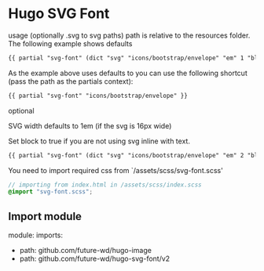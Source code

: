 # Hugo SVG Font

usage (optionally .svg to svg paths)
path is relative to the resources folder. The following example shows defaults

```HTML
{{ partial "svg-font" (dict "svg" "icons/bootstrap/envelope" "em" 1 "block" false ) }}
```

As the example above uses defaults to you can use the following shortcut (pass the path as the partials context):

```HTML
{{ partial "svg-font" "icons/bootstrap/envelope" }}
```

optional

SVG width defaults to 1em (if the svg is 16px wide)

Set block to true if you are not using svg inline with text.

``` HTML
{{ partial "svg-font" (dict "svg" "icons/bootstrap/envelope" "em" 2 "block" true )}}
```

You need to import required css from `/assets/scss/svg-font.scss'

```SCSS
// importing from index.html in /assets/scss/index.scss
@import "svg-font.scss";
```

## Import module


module:
  imports:
  - path: github.com/future-wd/hugo-image
  - path: github.com/future-wd/hugo-svg-font/v2